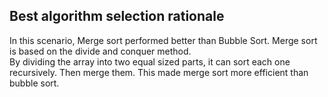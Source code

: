 ## Best algorithm selection rationale

In this scenario, Merge sort performed better than Bubble Sort. Merge sort is based on the divide and conquer method.  
By dividing the array into two equal sized parts, it can sort each one recursively. Then merge them. This made merge sort more efficient than bubble sort.